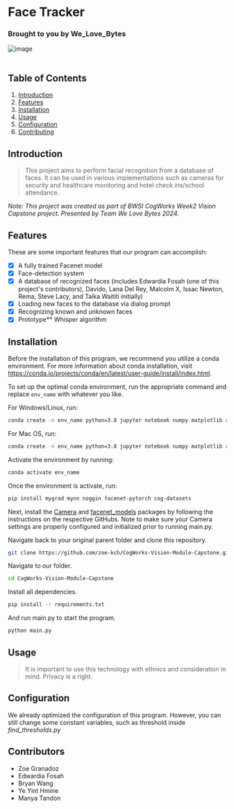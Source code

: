 # Face Tracker
### Brought to you by We_Love_Bytes
![image](https://github.com/user-attachments/assets/effc65b3-6066-4bcd-8092-b9cadbfa9213)
<br/>
<br/>

## Table of Contents
1. [Introduction](#introduction)
2. [Features](#features)
3. [Installation](#installation)
4. [Usage](#usage)
5. [Configuration](#configuration)
6. [Contributing](#contributors)

## Introduction
> This project aims to perform facial recognition from a database of faces. It can be used in various implementations
> such as cameras for security and healthcare monitoring and hotel check ins/school attendance.

*Note: This project was created as part of BWSI CogWorks Week2 Vision Capstone project.*
*Presented by Team We Love Bytes 2024.*

## Features
These are some important features that our program can accomplish:
- [x] A fully trained Facenet model
- [x] Face-detection system
- [x] A database of recognized faces (includes Edwardia Fosah (one of this project's contributors), Davido, Lana Del Rey, Malcolm X, Issac Newton, Rema, Steve Lacy, and Taika Waititi initially)
- [x] Loading new faces to the database via dialog prompt
- [x] Recognizing known and unknown faces
- [x] Prototype** Whisper algorithm

## Installation

Before the installation of this program, we recommend you utilize a conda environment.
For more information about conda installation, visit https://conda.io/projects/conda/en/latest/user-guide/install/index.html.

To set up the optimal conda environment, run the appropriate command and replace `env_name` with whatever you like.

For Windows/Linux, run:
```bash
conda create -n env_name python=3.8 jupyter notebook numpy matplotlib xarray numba bottleneck scipy opencv scikit-learn scikit-image pytorch torchvision cpuonly -c pytorch -c conda-forge
```

For Mac OS, run:
```bash
conda create -n env_name python=3.8 jupyter notebook numpy matplotlib xarray numba bottleneck scipy opencv scikit-learn scikit-image pytorch torchvision -c pytorch -c conda-forge
```

Activate the environment by running:
```bash
conda activate env_name
```

Once the environment is activate, run:
```bash
pip install mygrad mynn noggin facenet-pytorch cog-datasets
```

Next, install the [Camera](https://github.com/CogWorksBWSI/Camera/tree/master) and [facenet_models](https://github.com/CogWorksBWSI/facenet_models?tab=readme-ov-file) packages by following the instructions on the respective GitHubs. Note to make sure your Camera settings are properly configured and initialized prior to running main.py.

Navigate back to your original parent folder and clone this repository.
```bash
git clone https://github.com/zoe-kch/CogWorks-Vision-Module-Capstone.git
```
Navigate to our folder.
```bash
cd CogWorks-Vision-Module-Capstone
```
Install all dependencies.
```bash
pip install -r requirements.txt
```
And run main.py to start the program.
```bash
python main.py
```

## Usage
> It is important to use this technology with ethnics and consideration in mind. Privacy is a right.


## Configuration
We already optimized the configuration of this program. However,
you can still change some constant variables, such as threshold inside *find_thresholds.py*


## Contributors
- Zoe Granadoz
- Edwardia Fosah
- Bryan Wang
- Ye Yint Hmine
- Manya Tandon
